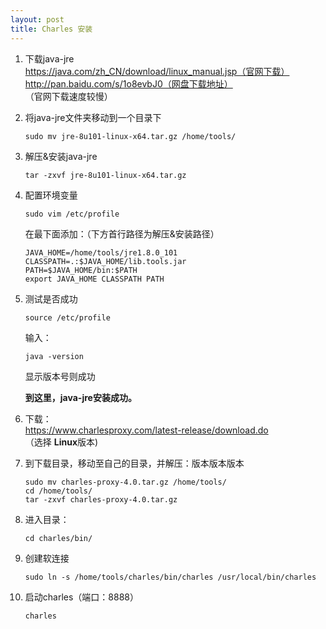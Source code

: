 ```yaml
---
layout: post
title: Charles 安装
---
```


1. 下载java-jre   
    https://java.com/zh_CN/download/linux_manual.jsp（官网下载）   
    http://pan.baidu.com/s/1o8evbJ0（网盘下载地址）   
    （官网下载速度较慢）   

2. 将java-jre文件夹移动到一个目录下   
    ```
    sudo mv jre-8u101-linux-x64.tar.gz /home/tools/   
    ```

3. 解压&安装java-jre   
    ```
    tar -zxvf jre-8u101-linux-x64.tar.gz   
    ```
4. 配置环境变量   
    ```
    sudo vim /etc/profile   
    ```
    在最下面添加：（下方首行路径为解压&安装路径）   
    ```
    JAVA_HOME=/home/tools/jre1.8.0_101   
    CLASSPATH=.:$JAVA_HOME/lib.tools.jar   
    PATH=$JAVA_HOME/bin:$PATH   
    export JAVA_HOME CLASSPATH PATH   
    ```

5. 测试是否成功   
    ```
   source /etc/profile   
   ```
   输入：   
   ```
   java -version   
   ```
   显示版本号则成功   

   **到这里，java-jre安装成功。**   

6. 下载：   
   https://www.charlesproxy.com/latest-release/download.do   
  （选择 **Linux**版本)   

7. 到下载目录，移动至自己的目录，并解压：版本版本版本   
    ```
    sudo mv charles-proxy-4.0.tar.gz /home/tools/     
    cd /home/tools/     
    tar -zxvf charles-proxy-4.0.tar.gz    
    ```

8. 进入目录：   
    ```
    cd charles/bin/   
    ```

9. 创建软连接   
    ```
    sudo ln -s /home/tools/charles/bin/charles /usr/local/bin/charles   
    ```

10. 启动charles（端口：8888）   
    ```
    charles   
    ```
